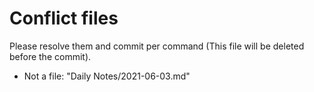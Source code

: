 # Conflict files
Please resolve them and commit per command (This file will be deleted before the commit).
- Not a file: "Daily Notes/2021-06-03.md"